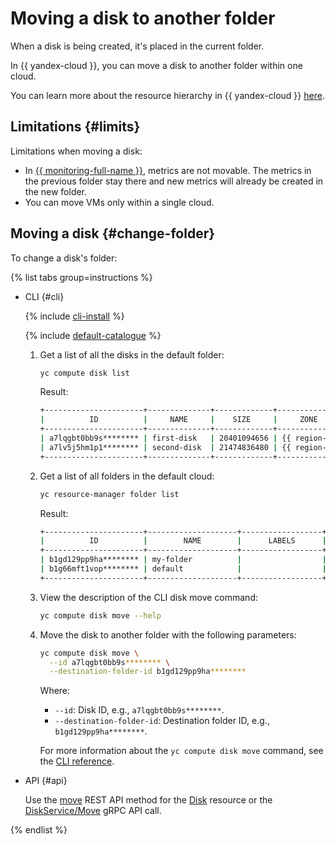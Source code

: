 # Moving a disk to another folder

When a disk is being created, it's placed in the current folder.

In {{ yandex-cloud }}, you can move a disk to another folder within one cloud.

You can learn more about the resource hierarchy in {{ yandex-cloud }} [here](../../../resource-manager/concepts/resources-hierarchy.md).

## Limitations {#limits}

Limitations when moving a disk:

* In [{{ monitoring-full-name }}](../../../monitoring/), metrics are not movable. The metrics in the previous folder stay there and new metrics will already be created in the new folder.
* You can move VMs only within a single cloud.

## Moving a disk {#change-folder}

To change a disk's folder:

{% list tabs group=instructions %}

- CLI {#cli}

  {% include [cli-install](../../../_includes/cli-install.md) %}
  
  {% include [default-catalogue](../../../_includes/default-catalogue.md) %}

  1. Get a list of all the disks in the default folder:

      ```bash
      yc compute disk list
      ```

      Result:

      ```bash
      +----------------------+--------------+-------------+---------------+--------+----------------------+-------------------------+
      |          ID          |     NAME     |    SIZE     |     ZONE      | STATUS |     INSTANCE IDS     |       DESCRIPTION       |
      +----------------------+--------------+-------------+---------------+--------+----------------------+-------------------------+
      | a7lqgbt0bb9s******** | first-disk   | 20401094656 | {{ region-id }}-a | READY  | a7lcvu28njbh******** |                         |
      | a7lv5j5hm1p1******** | second-disk  | 21474836480 | {{ region-id }}-a | READY  |                      |                         |
      +----------------------+--------------+-------------+---------------+--------+----------------------+-------------------------+
      ```

  1. Get a list of all folders in the default cloud:

      ```bash
      yc resource-manager folder list
      ```

      Result:

      ```bash
      +----------------------+--------------------+------------------+--------+
      |          ID          |        NAME        |      LABELS      | STATUS |
      +----------------------+--------------------+------------------+--------+
      | b1gd129pp9ha******** | my-folder          |                  | ACTIVE |
      | b1g66mft1vop******** | default            |                  | ACTIVE |
      +----------------------+--------------------+------------------+--------+
      ```

  1. View the description of the CLI disk move command:

      ```bash
      yc compute disk move --help
      ```

  1. Move the disk to another folder with the following parameters:

      ```bash
      yc compute disk move \
        --id a7lqgbt0bb9s******** \
        --destination-folder-id b1gd129pp9ha********
      ```

      Where:

      * `--id`: Disk ID, e.g., `a7lqgbt0bb9s********`.
      * `--destination-folder-id`: Destination folder ID, e.g., `b1gd129pp9ha********`.

      For more information about the `yc compute disk move` command, see the [CLI reference](../../../cli/cli-ref/compute/cli-ref/disk/move.md).

- API {#api}

  Use the [move](../../api-ref/Disk/move.md) REST API method for the [Disk](../../api-ref/Disk/index.md) resource or the [DiskService/Move](../../api-ref/grpc/Disk/move.md) gRPC API call.

{% endlist %}
